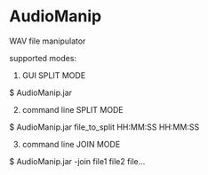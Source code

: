 # AudioManip

WAV file manipulator

supported modes:
1) GUI SPLIT MODE

$ AudioManip.jar 

2) command line SPLIT MODE

$ AudioManip.jar file_to_split HH:MM:SS HH:MM:SS

3) command line JOIN MODE

$ AudioManip.jar -join file1 file2 file...
